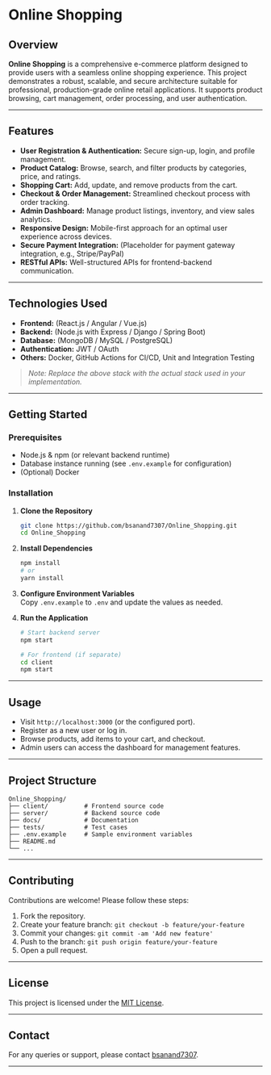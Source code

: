 # Online Shopping

## Overview

**Online Shopping** is a comprehensive e-commerce platform designed to provide users with a seamless online shopping experience. This project demonstrates a robust, scalable, and secure architecture suitable for professional, production-grade online retail applications. It supports product browsing, cart management, order processing, and user authentication.

---

## Features

- **User Registration & Authentication:** Secure sign-up, login, and profile management.
- **Product Catalog:** Browse, search, and filter products by categories, price, and ratings.
- **Shopping Cart:** Add, update, and remove products from the cart.
- **Checkout & Order Management:** Streamlined checkout process with order tracking.
- **Admin Dashboard:** Manage product listings, inventory, and view sales analytics.
- **Responsive Design:** Mobile-first approach for an optimal user experience across devices.
- **Secure Payment Integration:** (Placeholder for payment gateway integration, e.g., Stripe/PayPal)
- **RESTful APIs:** Well-structured APIs for frontend-backend communication.

---

## Technologies Used

- **Frontend:** (React.js / Angular / Vue.js)  
- **Backend:** (Node.js with Express / Django / Spring Boot)  
- **Database:** (MongoDB / MySQL / PostgreSQL)  
- **Authentication:** JWT / OAuth  
- **Others:** Docker, GitHub Actions for CI/CD, Unit and Integration Testing

> _Note: Replace the above stack with the actual stack used in your implementation._

---

## Getting Started

### Prerequisites

- Node.js & npm (or relevant backend runtime)
- Database instance running (see `.env.example` for configuration)
- (Optional) Docker

### Installation

1. **Clone the Repository**
   ```bash
   git clone https://github.com/bsanand7307/Online_Shopping.git
   cd Online_Shopping
   ```

2. **Install Dependencies**
   ```bash
   npm install
   # or
   yarn install
   ```

3. **Configure Environment Variables**  
   Copy `.env.example` to `.env` and update the values as needed.

4. **Run the Application**
   ```bash
   # Start backend server
   npm start

   # For frontend (if separate)
   cd client
   npm start
   ```

---

## Usage

- Visit `http://localhost:3000` (or the configured port).
- Register as a new user or log in.
- Browse products, add items to your cart, and checkout.
- Admin users can access the dashboard for management features.

---

## Project Structure

```
Online_Shopping/
├── client/          # Frontend source code
├── server/          # Backend source code
├── docs/            # Documentation
├── tests/           # Test cases
├── .env.example     # Sample environment variables
├── README.md
└── ...
```

---

## Contributing

Contributions are welcome! Please follow these steps:

1. Fork the repository.
2. Create your feature branch: `git checkout -b feature/your-feature`
3. Commit your changes: `git commit -am 'Add new feature'`
4. Push to the branch: `git push origin feature/your-feature`
5. Open a pull request.

---

## License

This project is licensed under the [MIT License](LICENSE).

---

## Contact

For any queries or support, please contact [bsanand7307](https://github.com/bsanand7307).

---
